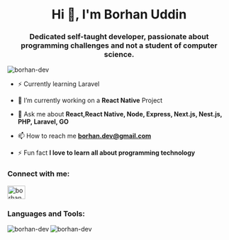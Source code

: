 <h1 align="center">Hi 👋, I'm Borhan Uddin</h1>
<h3 align="center">Dedicated self-taught developer, passionate about programming challenges and not a student of computer science.</h3>

<p align="left"> <img src="https://komarev.com/ghpvc/?username=codernex&label=Profile%20views&color=0e75b6&style=flat" alt="borhan-dev" /> </p>

-  ⚡ Currently learning Laravel 
- 🌱 I’m currently working on a **React Native** Project

- 💬 Ask me about **React,React Native, Node, Express, Next.js, Nest.js, PHP, Laravel, GO**

- 📫 How to reach me **borhan.dev@gmail.com**

- ⚡ Fun fact **I love to learn all about programming technology**

<h3 align="left">Connect with me:</h3>
<p align="left">
<a href="https://linkedin.com/in/codernex" target="blank"><img align="center" src="https://raw.githubusercontent.com/rahuldkjain/github-profile-readme-generator/master/src/images/icons/Social/linked-in-alt.svg" alt="borhan-uddin" height="30" width="40" /></a>
<h3 align="left">Languages and Tools:</h3>
<p align="left" style="background-color:white;"> 

<p>
<img align="left" src="https://github-readme-stats.vercel.app/api/top-langs?username=codernex&show_icons=true&locale=en&layout=compact" alt="borhan-dev" />
</p>
<p><img align="center" src="https://github-readme-streak-stats.herokuapp.com/?user=codernex&" alt="borhan-dev" /></p>
